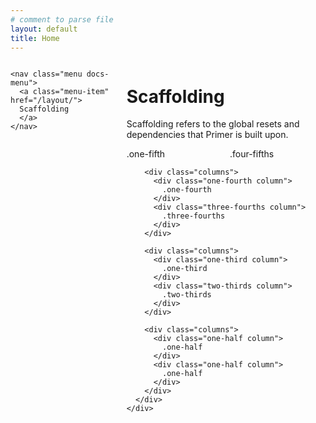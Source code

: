 ```yaml
---
# comment to parse file
layout: default
title: Home
---
```


<div class="columns docs-layout">
  <div class="one-fourth column">

    <nav class="menu docs-menu">
      <a class="menu-item" href="/layout/">
      Scaffolding
      </a>
    </nav>
  </div>
  <div class="three-fourths column markdown-body">
    <h1 class="page-title">
      Scaffolding
    </h1>
    <div class="markdown-body">
      <p>Scaffolding refers to the global resets and dependencies that Primer is built upon.</p>
    </div>
    <div class="docs-example clearfix">
      <div class="container">
        <div class="columns">
          <div class="one-fifth column">
            .one-fifth
          </div>
          <div class="four-fifths column">
            .four-fifths
          </div>
        </div>

        <div class="columns">
          <div class="one-fourth column">
            .one-fourth
          </div>
          <div class="three-fourths column">
            .three-fourths
          </div>
        </div>

        <div class="columns">
          <div class="one-third column">
            .one-third
          </div>
          <div class="two-thirds column">
            .two-thirds
          </div>
        </div>

        <div class="columns">
          <div class="one-half column">
            .one-half
          </div>
          <div class="one-half column">
            .one-half
          </div>
        </div>
      </div>
    </div>
  </div>
</div>
